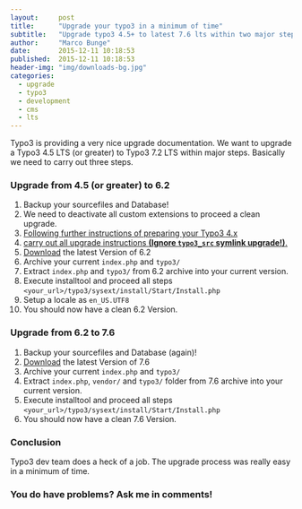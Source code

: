 ```yaml
---
layout:     post
title:      "Upgrade your typo3 in a minimum of time"
subtitle:   "Upgrade typo3 4.5+ to latest 7.6 lts within two major steps"
author:     "Marco Bunge"
date:       2015-12-11 10:18:53
published:  2015-12-11 10:18:53
header-img: "img/downloads-bg.jpg"
categories:
  - upgrade
  - typo3
  - development
  - cms
  - lts
---
```


Typo3 is providing a very nice upgrade documentation. We want to upgrade a Typo3 4.5 LTS (or greater) to Typo3 7.2 LTS within major steps. 
Basically we need to carry out three steps.

### Upgrade from 4.5 (or greater) to 6.2

1. Backup your sourcefiles and Database!
2. We need to deactivate all custom extensions to proceed a clean upgrade.
3. <a href="https://docs.typo3.org/typo3cms/InstallationGuide/UpgradeLTS/Preparation/Index.html" target="blank">Following further instructions of preparing your Typo3 4.x</a>
4. <a href="https://docs.typo3.org/typo3cms/InstallationGuide/UpgradeLTS/UpgradeProcess/Index.html" tragte="_blank">carry out all upgrade instructions <b>(Ignore `typo3_src` symlink upgrade!)</b>.</a>
5. <a href="http://prdownloads.sourceforge.net/typo3/typo3_src-6.2.15.zip?download" target="_blank">Download</a> the latest Version of 6.2
6. Archive your current `index.php` and `typo3/`
7. Extract `index.php` and `typo3/` from 6.2 archive into your current version.
8. Execute installtool and proceed all steps `<your_url>/typo3/sysext/install/Start/Install.php`
9. Setup a locale as `en_US.UTF8`
10. You should now have a clean 6.2 Version.

### Upgrade from 6.2 to 7.6

1. Backup your sourcefiles and Database (again)!
2. <a href="http://prdownloads.sourceforge.net/typo3/typo3_src-7.6.0.zip?download" target="_blank">Download</a> the latest Version of 7.6
3. Archive your current `index.php` and `typo3/`
4. Extract `index.php`, `vendor/` and `typo3/` folder from 7.6 archive into your current version.
5. Execute installtool and proceed all steps `<your_url>/typo3/sysext/install/Start/Install.php`
6. You should now have a clean 7.6 Version.

### Conclusion

Typo3 dev team does a heck of a job. The upgrade process was really easy in a minimum of time. 

### You do have problems? Ask me in comments!

